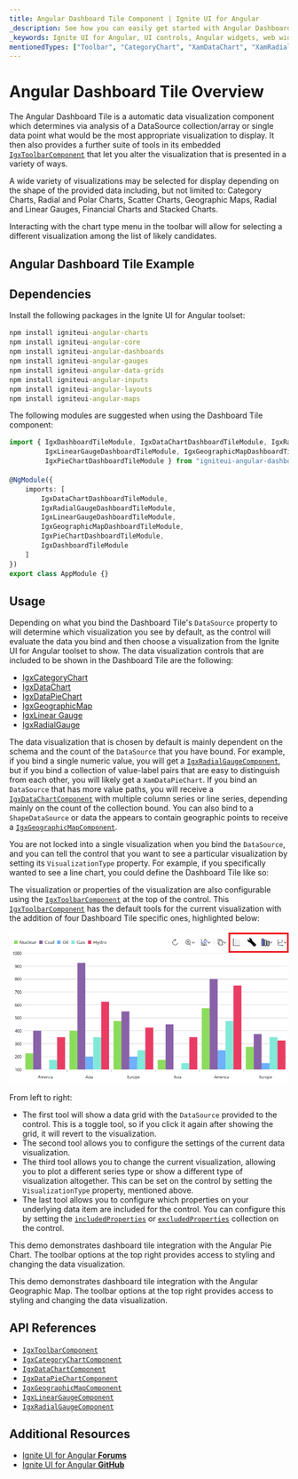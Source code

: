 ```yaml
---
title: Angular Dashboard Tile Component | Ignite UI for Angular
_description: See how you can easily get started with Angular Dashboard Tile Component.
_keywords: Ignite UI for Angular, UI controls, Angular widgets, web widgets, UI widgets, Angular, Native Angular Components Suite, Native Angular Controls, Native Angular Components Library, Angular Dashboard components, Angular Dashboard Tile controls
mentionedTypes: ["Toolbar", "CategoryChart", "XamDataChart", "XamRadialGauge", "XamLinearGauge", "XamGeographicMap"]
---
```


# Angular Dashboard Tile Overview

The Angular Dashboard Tile is a automatic data visualization component which determines via analysis of a DataSource collection/array or single data point what would be the most appropriate visualization to display. It then also provides a further suite of tools in its embedded [`IgxToolbarComponent`]({environment:dvApiBaseUrl}/products/ignite-ui-angular/api/docs/typescript/latest/classes/igniteui_angular_layouts.igxtoolbarcomponent.html) that let you alter the visualization that is presented in a variety of ways.

A wide variety of visualizations may be selected for display depending on the shape of the provided data including, but not limited to: Category Charts, Radial and Polar Charts, Scatter Charts, Geographic Maps, Radial and Linear Gauges, Financial Charts and Stacked Charts.

Interacting with the chart type menu in the toolbar will allow for selecting a different visualization among the list of likely candidates.

## Angular Dashboard Tile Example

<code-view style="height: 600px" alt="Angular Dashboard Tile Example"
           data-demos-base-url="{environment:dvDemosBaseUrl}"
                    iframe-src="{environment:dvDemosBaseUrl}/charts/dashboard-tile/local-data-source-dashboard"
                                                 github-src="charts/dashboard-tile/local-data-source-dashboard">
</code-view>


## Dependencies

<!-- Angular, WebComponents, React -->

Install the following packages in the Ignite UI for Angular toolset:

```cmd
npm install igniteui-angular-charts
npm install igniteui-angular-core
npm install igniteui-angular-dashboards
npm install igniteui-angular-gauges
npm install igniteui-angular-data-grids
npm install igniteui-angular-inputs
npm install igniteui-angular-layouts
npm install igniteui-angular-maps
```

The following modules are suggested when using the Dashboard Tile component:

```ts
import { IgxDashboardTileModule, IgxDataChartDashboardTileModule, IgxRadialGaugeDashboardTileModule,
         IgxLinearGaugeDashboardTileModule, IgxGeographicMapDashboardTileModule,
         IgxPieChartDashboardTileModule } from "igniteui-angular-dashboards";

@NgModule({
    imports: [
        IgxDataChartDashboardTileModule,
        IgxRadialGaugeDashboardTileModule,
        IgxLinearGaugeDashboardTileModule,
        IgxGeographicMapDashboardTileModule,
        IgxPieChartDashboardTileModule,
        IgxDashboardTileModule
    ]
})
export class AppModule {}
```

<!-- end:Angular, WebComponents, React -->

## Usage

Depending on what you bind the Dashboard Tile's `DataSource` property to will determine which visualization you see by default, as the control will evaluate the data you bind and then choose a visualization from the Ignite UI for Angular toolset to show. The data visualization controls that are included to be shown in the Dashboard Tile are the following:

*   [IgxCategoryChart](charts/chart-overview.md)
*   [IgxDataChart](charts/chart-overview.md)
*   [IgxDataPieChart](charts/types/data-pie-chart.md)
*   [IgxGeographicMap](geo-map.md)
*   [IgxLinear Gauge](linear-gauge.md)
*   [IgxRadialGauge](radial-gauge.md)

The data visualization that is chosen by default is mainly dependent on the schema and the count of the `DataSource` that you have bound. For example, if you bind a single numeric value, you will get a [`IgxRadialGaugeComponent`]({environment:dvApiBaseUrl}/products/ignite-ui-angular/api/docs/typescript/latest/classes/igniteui_angular_gauges.igxradialgaugecomponent.html), but if you bind a collection of value-label pairs that are easy to distinguish from each other, you will likely get a `XamDataPieChart`. If you bind an `DataSource` that has more value paths, you will receive a [`IgxDataChartComponent`]({environment:dvApiBaseUrl}/products/ignite-ui-angular/api/docs/typescript/latest/classes/igniteui_angular_charts.igxdatachartcomponent.html) with multiple column series or line series, depending mainly on the count of the collection bound. You can also bind to a `ShapeDataSource` or data the appears to contain geographic points to receive a [`IgxGeographicMapComponent`]({environment:dvApiBaseUrl}/products/ignite-ui-angular/api/docs/typescript/latest/classes/igniteui_angular_maps.igxgeographicmapcomponent.html).

You are not locked into a single visualization when you bind the `DataSource`, and you can tell the control that you want to see a particular visualization by setting its `VisualizationType` property. For example, if you specifically wanted to see a line chart, you could define the Dashboard Tile like so:

<!-- TODO SAMPLE -->

<code-view style="height: 600px" alt="Angular Dashboard Tile Gauge Example"
           data-demos-base-url="{environment:dvDemosBaseUrl}"
                    iframe-src="{environment:dvDemosBaseUrl}/charts/dashboard-tile/gauge-dashboard"
                                                 github-src="charts/dashboard-tile/gauge-dashboard">
</code-view>


The visualization or properties of the visualization are also configurable using the [`IgxToolbarComponent`]({environment:dvApiBaseUrl}/products/ignite-ui-angular/api/docs/typescript/latest/classes/igniteui_angular_layouts.igxtoolbarcomponent.html) at the top of the control. This [`IgxToolbarComponent`]({environment:dvApiBaseUrl}/products/ignite-ui-angular/api/docs/typescript/latest/classes/igniteui_angular_layouts.igxtoolbarcomponent.html) has the default tools for the current visualization with the addition of four Dashboard Tile specific ones, highlighted below:

<img src="../images/dashboard-tile-toolbar.png" />

From left to right:

*   The first tool will show a data grid with the `DataSource` provided to the control. This is a toggle tool, so if you click it again after showing the grid, it will revert to the visualization.
*   The second tool allows you to configure the settings of the current data visualization.
*   The third tool allows you to change the current visualization, allowing you to plot a different series type or show a different type of visualization altogether. This can be set on the control by setting the `VisualizationType` property, mentioned above.
*   The last tool allows you to configure which properties on your underlying data item are included for the control. You can configure this by setting the [`includedProperties`]({environment:dvApiBaseUrl}/products/ignite-ui-angular/api/docs/typescript/latest/classes/igniteui_angular_charts.igxdomainchartcomponent.html#includedProperties) or [`excludedProperties`]({environment:dvApiBaseUrl}/products/ignite-ui-angular/api/docs/typescript/latest/classes/igniteui_angular_charts.igxdomainchartcomponent.html#excludedProperties) collection on the control.

This demo demonstrates dashboard tile integration with the Angular Pie Chart. The toolbar options at the top right provides access to styling and changing the data visualization.

<code-view style="height: 600px" alt="Angular Dashboard Tile Pie Example"
           data-demos-base-url="{environment:dvDemosBaseUrl}"
                    iframe-src="{environment:dvDemosBaseUrl}/charts/dashboard-tile/pie-dashboard"
                                                 github-src="charts/dashboard-tile/pie-dashboard">
</code-view>


This demo demonstrates dashboard tile integration with the Angular Geographic Map. The toolbar options at the top right provides access to styling and changing the data visualization.

<code-view style="height: 600px" alt="Angular Dashboard Tile Map Example"
           data-demos-base-url="{environment:dvDemosBaseUrl}"
                    iframe-src="{environment:dvDemosBaseUrl}/charts/dashboard-tile/map-dashboard"
                                                 github-src="charts/dashboard-tile/map-dashboard">
</code-view>


## API References

*   [`IgxToolbarComponent`]({environment:dvApiBaseUrl}/products/ignite-ui-angular/api/docs/typescript/latest/classes/igniteui_angular_layouts.igxtoolbarcomponent.html)
*   [`IgxCategoryChartComponent`]({environment:dvApiBaseUrl}/products/ignite-ui-angular/api/docs/typescript/latest/classes/igniteui_angular_charts.igxcategorychartcomponent.html)
*   [`IgxDataChartComponent`]({environment:dvApiBaseUrl}/products/ignite-ui-angular/api/docs/typescript/latest/classes/igniteui_angular_charts.igxdatachartcomponent.html)
*   [`IgxDataPieChartComponent`]({environment:dvApiBaseUrl}/products/ignite-ui-angular/api/docs/typescript/latest/classes/igniteui_angular_charts.igxdatapiechartcomponent.html)
*   [`IgxGeographicMapComponent`]({environment:dvApiBaseUrl}/products/ignite-ui-angular/api/docs/typescript/latest/classes/igniteui_angular_maps.igxgeographicmapcomponent.html)
*   [`IgxLinearGaugeComponent`]({environment:dvApiBaseUrl}/products/ignite-ui-angular/api/docs/typescript/latest/classes/igniteui_angular_gauges.igxlineargaugecomponent.html)
*   [`IgxRadialGaugeComponent`]({environment:dvApiBaseUrl}/products/ignite-ui-angular/api/docs/typescript/latest/classes/igniteui_angular_gauges.igxradialgaugecomponent.html)

## Additional Resources

*   [Ignite UI for Angular **Forums**](https://www.infragistics.com/community/forums/f/ignite-ui-for-angular)
*   [Ignite UI for Angular **GitHub**](https://github.com/IgniteUI/igniteui-angular)
